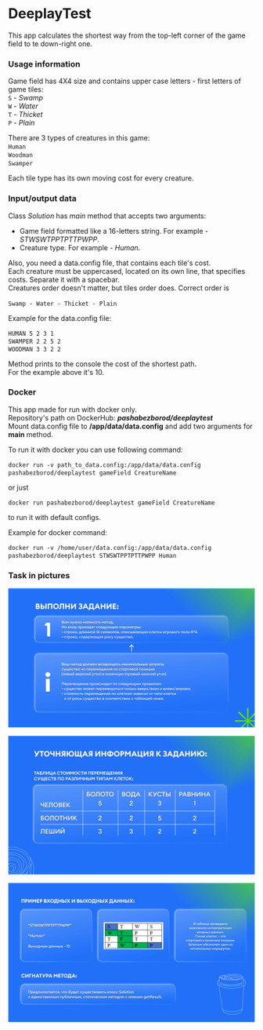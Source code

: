 # DeeplayTest
This app calculates the shortest way from the top-left corner of the game field to te down-right one.  
### Usage information
Game field has 4X4 size and contains upper case letters - first letters of game tiles:  
`S` - *Swamp*  
`W` - *Water*  
`T` - *Thicket*  
`P` - *Plain*  

There are 3 types of creatures in this game:  
`Human`  
`Woodman`  
`Swamper`  

Each tile type has its own moving cost for every creature.
### Input/output data
Class _Solution_ has _main_ method that accepts two arguments:  
- Game field formatted like a 16-letters string. For example - _STWSWTPPTPTTPWPP_.  
- Creature type. For example - _Human_.  

Also, you need a data.config file, that contains each tile's cost.  
Each creature must be uppercased, located on its own line, that specifies costs. Separate it with a spacebar.  
Creatures order doesn't matter, but tiles order does. Correct order is  

`Swamp - Water - Thicket - Plain`  

Example for the data.config file:  

```
HUMAN 5 2 3 1
SWAMPER 2 2 5 2
WOODMAN 3 3 2 2
```

Method prints to the console the cost of the shortest path.  
For the example above it's 10.
### Docker
This app made for run with docker only.  
Repository's path on DockerHub: ***pashabezborod/deeplaytest***  
Mount data.config file to **/app/data/data.config** and add two arguments for **main** method.

To run it with docker you can use following command:  
```
docker run -v path_to_data.config:/app/data/data.config pashabezborod/deeplaytest gameField CreatureName
```

or just  
```
docker run pashabezborod/deeplaytest gameField CreatureName  
```
to run it with default configs.

Example for docker command:  
```
docker run -v /home/user/data.config:/app/data/data.config pashabezborod/deeplaytest STWSWTPPTPTTPWPP Human
```
### Task in pictures
![Picture1](https://github.com/pashabezborod/deeplayTest/raw/Refactor/lib/Picture1.png)  

![Picture2](https://github.com/pashabezborod/deeplayTest/raw/Refactor/lib/Picture2.png)

![Picture3](https://github.com/pashabezborod/deeplayTest/raw/Refactor/lib/Picture3.png)  
